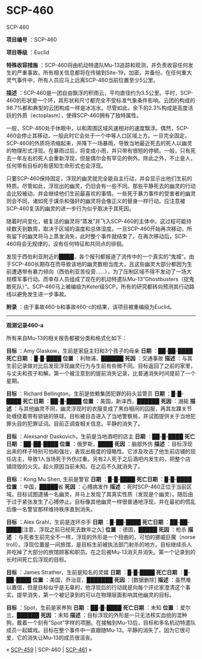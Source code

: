 # SCP-460
                        




SCP-460



**项目编号** ：SCP-460

**项目等级** ：Euclid

**特殊收容措施** ：SCP-460将由机动特遣队Mu-13追踪和观测，并负责收容任何发生的严重事故。所有相关信息都将在传输到Site-19，加密，并备份。在任何重大灵气事件中，所有人员应马上远离SCP-460当前位置至少5公里。

**描述** ：SCP-460是一团自由飘浮的积雨云，平均直径约为3.5公里。平时，SCP-460的形状是一个环，其形状和尺寸都完全不受标准气象条件影响。云团的构成的98.7%都和典型的云团构成一样是冰冻水。尽管如此，余下的2.3%构成是高度活跃的外质（ectoplasm），使得SCP-460拥有了独特属性。

一般，SCP-460处于休眠中，以和周围区域风速相对的速度飘浮。偶然，SCP-460会停止其移动，一般此时它会处于一个中等人口区域上方。一旦完全固定，SCP-460的外质将浓缩起来，并降下一场暴雨，导致当地最近死去的死人以幽灵的物理形式浮现。在暴雨过后，将变成小雨，并只带有很短的停顿。一般，只有死去一年左右的死人会重新浮现，但是偶尔会有罕见的例外。除此之外，不止是人，任何带有目标的有感知生命形式也会浮现。

只要SCP-460保持固定，浮现的幽灵就完全能自主行动，并会显示出他们生前的特质。尽管如此，浮现出的幽灵，仍旧会有一些不同。那些平静死去的幽灵的行动会比较被动，并会继续他们生前最喜欢的事情。一些死于暴力事件的受害者的幽灵则会不同，诸如死于谋杀和强奸的幽灵将会像正义的替身一样行动。应注意被SCP-460复活的幽灵的进一步行为似乎取决于其死因。

随着时间变化，被复活的幽灵将“蒸发”并飞入SCP-460的主体中。这过程可能持续数天到数周，取决于区域的温度和总体湿度。一旦SCP-460开始再次移动，所有留下的幽灵将马上蒸发消失，此时整个事件就结束了。在再次移动后，SCP-460将会无规律的，没有任何特征和共同点的徘徊。

发现于西伯利亚附近的████，各个报刊都报道了流传中的一个真实的“鬼城”。由于SCP-460长期存在而导致该地的幽灵数相当庞大，且这些幽灵大部分都因为生前遭遇带有暴力倾向（西伯利亚苦役营……），为了压制区域不得不发动了一场大规模军事行动。而幸存人员组成了现在的机动特遣队Mu-13“Ghostbusters（捉鬼敢死队）”。SCP-460马上被编级为Keter级SCP，所有的研究都转向预测其行动路线以避免发生进一步事故。

**附录** ：由于事故460-b和事故460-c的结果，该项目被重编级为Euclid。


---

**观测记录460-a** 

所有来自Mu-13的相关报告都被分类和格式化如下：

**目标** ：Amy Glaskow，生前是家庭主妇和3个孩子的母亲
**日期** ：██-██-████
**死亡日期** ：█-█-████
**位置** ：利物浦，██████
**死因** ：交通事故
**描述** ：与其生前记录做对比后发现浮现幽灵行为与生前有些微不同。目标返回了之前的家里，与丈夫和孩子和解。第一个被注意到的提前消失记录，比普通消失时间提前了一个星期。

**目标** ：Richard Bellington，生前是依赖集团犯罪的码头监管员
**日期** ：█-█-████
**死亡日期** ：██-█-████
**位置** ：美国，新泽西，██████
**死因** ：溺毙
**描述** ：与其他幽灵不同，幽灵浮现时的衣服变成了黑白相间的囚服，再其左踝关节处缠绕着带有锁链的铁球。目标被目击进入了当地警察局，并试图提供关于当地犯罪头目的犯罪证词。目前正调查相关信息。平静的消失了。

**目标** ：Alexsandr Daskovich，生前是当地酒吧的店主
**日期** ：██-█-████
**死亡日期** ：██-██-████
**位置** ：俄罗斯，████
**死因** ：脑部外伤
**描述** ：目标浮现出来的样子特别可怕和强壮，表现出极度的侵略性。它涉及攻击了他生前店铺的现任店主，导致1人当场死于外伤过重。另有2人死于之后酒吧内发生的，把整个店铺烧毁的火灾。起火原因当前未知。在之后不久就消失了。

**目标** ：Kong Mu Shen, 生前是警官
**日期** ：█-█-████
**死亡日期** ：█-█-████
**位置** ：中国，█████省
**死因** ：心搏病发作
**描述** ：死时SCP-460正位于当前区域。目标试图逮捕一名幽灵，并马上发现了其真实性质（发现是个幽灵）。随后由于过于紧张发生了心搏停止。目标像其他幽灵一样很普通地浮现，并在最初的慌乱后像一名警官那样维持秩序直到消失。

**目标** ：Alex Grahl，生前是连环杀手
**日期** ：█-██-████
**死亡日期** ：██-██-████[注意，浮现之前已经死去数年之久]
**位置** ：德国，█████
**死因** ：枪杀
**描述** ：与死者生前完全不一样，浮现的外形是一个扭曲的，可怕的挪威巨魔（norse troll）。浮现位置是一间旅馆，是目标生前被执法部门射杀的地方。目标继续杀人并吃掉了大部分的旅馆顾客和职员。在之后被Mu-13消灭并消失。第一个记录到的长时间死亡后浮现的目标。

**目标** ：James Strather，生前是知名的灵媒
**日期** ：█-█-████
**死亡日期** ：█-██-████
**位置** ：美国，乔治亚，███████
**死因** ：[数据删除]
**描述** ：虽然难以置信，但是目标似乎是无辜的，他浮现后的行动就是向每个评论家澄清这个事实。提早消失，第一个被记录到的可以在物理层面影响其他幽灵的目标。

**目标** ：Spot，生前是家养狗
**日期** ：██-█-████
**死亡日期** ：未知
**位置** ：爱尔兰，██████
**死因** ：未知
**描述** ：目标浮现的外形是一只无法核实血统的混种狗，戴着一个刻有“Spot”字样的项圈。在接触到Mu-13后，目标和多名机动特遣队成员一起嬉戏。目标在整个事件中一直跟随Mu-13。平静的消失了，因为它很可爱，它的消失让Mu-13的成员很沮丧。



« [SCP-459](/scp-459) | SCP-460 | [SCP-461](/scp-461) »





                    